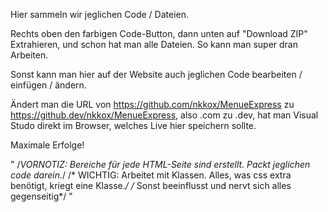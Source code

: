 Hier sammeln wir jeglichen Code / Dateien. 

Rechts oben den farbigen Code-Button, dann unten auf "Download ZIP"
Extrahieren, und schon hat man alle Dateien. So kann man super dran Arbeiten.

Sonst kann man hier auf der Website auch jeglichen Code bearbeiten / einfügen / ändern.

Ändert man die URL von https://github.com/nkkox/MenueExpress zu https://github.dev/nkkox/MenueExpress, 
also .com zu .dev, hat man Visual Studo direkt im Browser, welches Live hier speichern sollte.

Maximale Erfolge!

"
/*VORNOTIZ: Bereiche für jede HTML-Seite sind erstellt. Packt jeglichen code darein.*/
/* WICHTIG: Arbeitet mit Klassen. Alles, was css extra benötigt, kriegt eine Klasse.*/
/* Sonst beeinflusst und nervt sich alles gegenseitig*/
"
